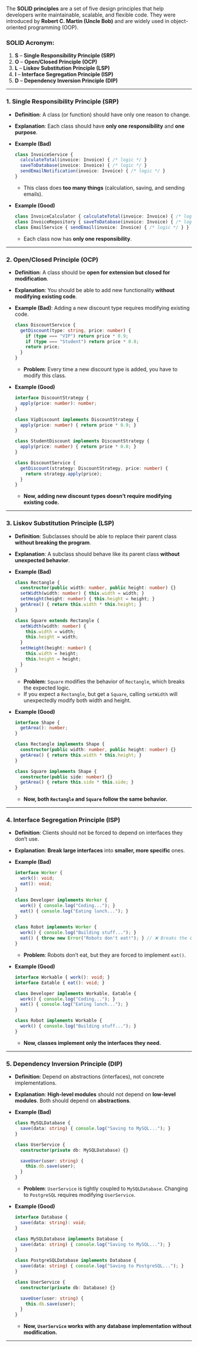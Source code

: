 The **SOLID principles** are a set of five design principles that help developers write maintainable, scalable, and flexible code. They were introduced by **Robert C. Martin (Uncle Bob)** and are widely used in object-oriented programming (OOP).

### **SOLID Acronym:**
1. **S** – **Single Responsibility Principle (SRP)**
2. **O** – **Open/Closed Principle (OCP)**
3. **L** – **Liskov Substitution Principle (LSP)**
4. **I** – **Interface Segregation Principle (ISP)**
5. **D** – **Dependency Inversion Principle (DIP)**

---

### **1. Single Responsibility Principle (SRP)**
- **Definition**: A class (or function) should have only one reason to change.
- **Explanation**: Each class should have **only one responsibility** and **one purpose**.
- **Example (Bad)**
  ```typescript
  class InvoiceService {
    calculateTotal(invoice: Invoice) { /* logic */ }
    saveToDatabase(invoice: Invoice) { /* logic */ }
    sendEmailNotification(invoice: Invoice) { /* logic */ }
  }
  ```
  - This class does **too many things** (calculation, saving, and sending emails).
  
- **Example (Good)**
  ```typescript
  class InvoiceCalculator { calculateTotal(invoice: Invoice) { /* logic */ } }
  class InvoiceRepository { saveToDatabase(invoice: Invoice) { /* logic */ } }
  class EmailService { sendEmail(invoice: Invoice) { /* logic */ } }
  ```
  - Each class now has **only one responsibility**.

---

### **2. Open/Closed Principle (OCP)**
- **Definition**: A class should be **open for extension but closed for modification**.
- **Explanation**: You should be able to add new functionality **without modifying existing code**.
- **Example (Bad)**: Adding a new discount type requires modifying existing code.
  ```typescript
  class DiscountService {
    getDiscount(type: string, price: number) {
      if (type === "VIP") return price * 0.9;
      if (type === "Student") return price * 0.8;
      return price;
    }
  }
  ```
  - **Problem**: Every time a new discount type is added, you have to modify this class.

- **Example (Good)**
  ```typescript
  interface DiscountStrategy {
    apply(price: number): number;
  }

  class VipDiscount implements DiscountStrategy {
    apply(price: number) { return price * 0.9; }
  }

  class StudentDiscount implements DiscountStrategy {
    apply(price: number) { return price * 0.8; }
  }

  class DiscountService {
    getDiscount(strategy: DiscountStrategy, price: number) {
      return strategy.apply(price);
    }
  }
  ```
  - **Now, adding new discount types doesn’t require modifying existing code.**

---

### **3. Liskov Substitution Principle (LSP)**
- **Definition**: Subclasses should be able to replace their parent class **without breaking the program**.
- **Explanation**: A subclass should behave like its parent class **without unexpected behavior**.
- **Example (Bad)**
  ```typescript
  class Rectangle {
    constructor(public width: number, public height: number) {}
    setWidth(width: number) { this.width = width; }
    setHeight(height: number) { this.height = height; }
    getArea() { return this.width * this.height; }
  }

  class Square extends Rectangle {
    setWidth(width: number) { 
      this.width = width;
      this.height = width;
    }
    setHeight(height: number) { 
      this.width = height;
      this.height = height;
    }
  }
  ```
  - **Problem**: `Square` modifies the behavior of `Rectangle`, which breaks the expected logic.
  - If you expect a `Rectangle`, but get a `Square`, calling `setWidth` will unexpectedly modify both width and height.

- **Example (Good)**
  ```typescript
  interface Shape {
    getArea(): number;
  }

  class Rectangle implements Shape {
    constructor(public width: number, public height: number) {}
    getArea() { return this.width * this.height; }
  }

  class Square implements Shape {
    constructor(public side: number) {}
    getArea() { return this.side * this.side; }
  }
  ```
  - **Now, both `Rectangle` and `Square` follow the same behavior.**

---

### **4. Interface Segregation Principle (ISP)**
- **Definition**: Clients should not be forced to depend on interfaces they don’t use.
- **Explanation**: **Break large interfaces** into **smaller, more specific** ones.
- **Example (Bad)**
  ```typescript
  interface Worker {
    work(): void;
    eat(): void;
  }

  class Developer implements Worker {
    work() { console.log("Coding..."); }
    eat() { console.log("Eating lunch..."); }
  }

  class Robot implements Worker {
    work() { console.log("Building stuff..."); }
    eat() { throw new Error("Robots don't eat!"); } // ❌ Breaks the contract
  }
  ```
  - **Problem**: Robots don’t eat, but they are forced to implement `eat()`.

- **Example (Good)**
  ```typescript
  interface Workable { work(): void; }
  interface Eatable { eat(): void; }

  class Developer implements Workable, Eatable {
    work() { console.log("Coding..."); }
    eat() { console.log("Eating lunch..."); }
  }

  class Robot implements Workable {
    work() { console.log("Building stuff..."); }
  }
  ```
  - **Now, classes implement only the interfaces they need.**

---

### **5. Dependency Inversion Principle (DIP)**
- **Definition**: Depend on abstractions (interfaces), not concrete implementations.
- **Explanation**: **High-level modules** should not depend on **low-level modules**. Both should depend on **abstractions**.
- **Example (Bad)**
  ```typescript
  class MySQLDatabase {
    save(data: string) { console.log("Saving to MySQL..."); }
  }

  class UserService {
    constructor(private db: MySQLDatabase) {}

    saveUser(user: string) {
      this.db.save(user);
    }
  }
  ```
  - **Problem**: `UserService` is tightly coupled to `MySQLDatabase`. Changing to `PostgreSQL` requires modifying `UserService`.

- **Example (Good)**
  ```typescript
  interface Database {
    save(data: string): void;
  }

  class MySQLDatabase implements Database {
    save(data: string) { console.log("Saving to MySQL..."); }
  }

  class PostgreSQLDatabase implements Database {
    save(data: string) { console.log("Saving to PostgreSQL..."); }
  }

  class UserService {
    constructor(private db: Database) {}

    saveUser(user: string) {
      this.db.save(user);
    }
  }
  ```
  - **Now, `UserService` works with any database implementation without modification.**

---
